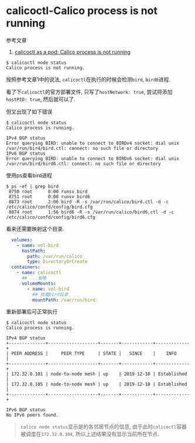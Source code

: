 # calicoctl-Calico process is not running

参考文章

1. [calicoctl as a pod: Calico process is not running](https://github.com/projectcalico/calicoctl/issues/1594)

```console
$ calicoctl node status
Calico process is not running.
```

按照参考文章1中的说法, `calicoctl`在执行的时候会检测`bird`, `bird6`进程. 

看了下`calicoctl`的官方部署文件, 只写了`hostNetwork: true`, 尝试将添加`hostPID: true`, 然后就可以了.

但又出现了如下错误

```console
$ calicoctl node status
Calico process is running.

IPv4 BGP status
Error querying BIRD: unable to connect to BIRDv4 socket: dial unix /var/run/bird/bird.ctl: connect: no such file or directory
IPv6 BGP status
Error querying BIRD: unable to connect to BIRDv6 socket: dial unix /var/run/bird/bird6.ctl: connect: no such file or directory
```

使用ps查看bird进程

```console
$ ps -ef | grep bird
 8750 root      0:00 runsv bird
 8751 root      0:00 runsv bird6
 8873 root      2:06 bird -R -s /var/run/calico/bird.ctl -d -c /etc/calico/confd/config/bird.cfg
 8874 root      1:56 bird6 -R -s /var/run/calico/bird6.ctl -d -c /etc/calico/confd/config/bird6.cfg
```

看来还需要映射这个目录.

```yaml
  volumes:
    - name: vol-bird
      hostPath:
        path: /var/run/calico
        type: DirectoryOrCreate
  containers:
    - name: calicoctl
      ## ...省略
      volumeMounts:
        - name: vol-bird
          ## 挂载bird目录
          mountPath: /var/run/bird
```

重新部署后可正常执行

```console
$ calicoctl node status
Calico process is running.

IPv4 BGP status
+--------------+-------------------+-------+------------+-------------+
| PEER ADDRESS |     PEER TYPE     | STATE |   SINCE    |    INFO     |
+--------------+-------------------+-------+------------+-------------+
| 172.32.0.101 | node-to-node mesh | up    | 2019-12-10 | Established |
| 172.32.0.105 | node-to-node mesh | up    | 2019-12-10 | Established |
+--------------+-------------------+-------+------------+-------------+

IPv6 BGP status
No IPv6 peers found.
```

> `calico node status`显示是的各邻居节点的信息, 由于此时`calicoctl`容器被调度在`172.32.0.104`, 所以上述结果没有显示当前所在节点.

